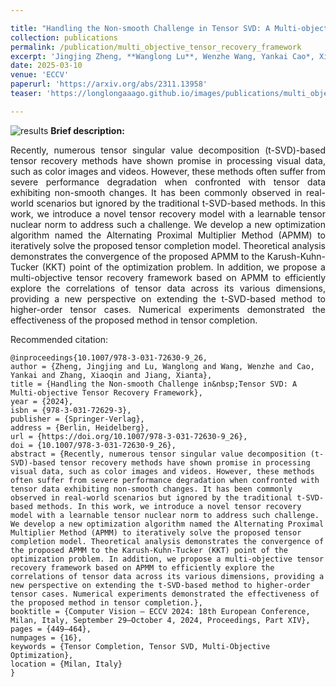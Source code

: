 ```yaml
---

title: "Handling the Non-smooth Challenge in Tensor SVD: A Multi-objective Tensor Recovery Framework"
collection: publications
permalink: /publication/multi_objective_tensor_recovery_framework
excerpt: 'Jingjing Zheng, **Wanglong Lu**, Wenzhe Wang, Yankai Cao*, Xiaoqin Zhang, and Xianta Jiang'
date: 2025-03-10
venue: 'ECCV'
paperurl: 'https://arxiv.org/abs/2311.13958'
teaser: 'https://longlongaaago.github.io/images/publications/multi_objective_tensor_recovery_framework_teaser.png'

---
```


![results](https://longlongaaago.github.io/images/publications/multi_objective_tensor_recovery_framework_teaser.png)
<b> Brief description:</b>
<div style="text-align: justify">Recently, numerous tensor singular value decomposition (t-SVD)-based tensor recovery methods have shown promise in processing visual data, such as color images and videos. However, these methods often suffer from severe performance degradation when confronted with tensor data exhibiting non-smooth changes. It has been commonly observed in real-world scenarios but ignored by the traditional t-SVD-based methods. In this work, we introduce a novel tensor recovery model with a learnable tensor nuclear norm to address such a challenge. We develop a new optimization algorithm named the Alternating Proximal Multiplier Method (APMM) to iteratively solve the proposed tensor completion model. Theoretical analysis demonstrates the convergence of the proposed APMM to the Karush-Kuhn-Tucker (KKT) point of the optimization problem. In addition, we propose a multi-objective tensor recovery framework based on APMM to efficiently explore the correlations of tensor data across its various dimensions, providing a new perspective on extending the t-SVD-based method to higher-order tensor cases. Numerical experiments demonstrated the effectiveness of the proposed method in tensor completion.</div>


<!-- [[homepage]](https://sites.google.com/view/autonomous-prosthetic-hand) -->
<!-- [[youtube]](https://www.youtube.com/watch?v=O5r40NIXUcM) -->


Recommended citation: 

```
@inproceedings{10.1007/978-3-031-72630-9_26,
author = {Zheng, Jingjing and Lu, Wanglong and Wang, Wenzhe and Cao, Yankai and Zhang, Xiaoqin and Jiang, Xianta},
title = {Handling the Non-smooth Challenge in&nbsp;Tensor SVD: A Multi-objective Tensor Recovery Framework},
year = {2024},
isbn = {978-3-031-72629-3},
publisher = {Springer-Verlag},
address = {Berlin, Heidelberg},
url = {https://doi.org/10.1007/978-3-031-72630-9_26},
doi = {10.1007/978-3-031-72630-9_26},
abstract = {Recently, numerous tensor singular value decomposition (t-SVD)-based tensor recovery methods have shown promise in processing visual data, such as color images and videos. However, these methods often suffer from severe performance degradation when confronted with tensor data exhibiting non-smooth changes. It has been commonly observed in real-world scenarios but ignored by the traditional t-SVD-based methods. In this work, we introduce a novel tensor recovery model with a learnable tensor nuclear norm to address such challenge. We develop a new optimization algorithm named the Alternating Proximal Multiplier Method (APMM) to iteratively solve the proposed tensor completion model. Theoretical analysis demonstrates the convergence of the proposed APMM to the Karush-Kuhn-Tucker (KKT) point of the optimization problem. In addition, we propose a multi-objective tensor recovery framework based on APMM to efficiently explore the correlations of tensor data across its various dimensions, providing a new perspective on extending the t-SVD-based method to higher-order tensor cases. Numerical experiments demonstrated the effectiveness of the proposed method in tensor completion.},
booktitle = {Computer Vision – ECCV 2024: 18th European Conference, Milan, Italy, September 29–October 4, 2024, Proceedings, Part XIV},
pages = {449–464},
numpages = {16},
keywords = {Tensor Completion, Tensor SVD, Multi-Objective Optimization},
location = {Milan, Italy}
}
```
